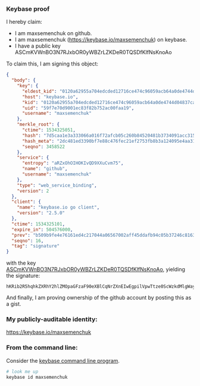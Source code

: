 ### Keybase proof

I hereby claim:

  * I am maxsemenchuk on github.
  * I am maxsemenchuk (https://keybase.io/maxsemenchuk) on keybase.
  * I have a public key ASCmKVWnBO3N7RJxbOR0yWBZrLZKDeR0TQSDfKlfNsKnoAo

To claim this, I am signing this object:

```json
{
  "body": {
    "key": {
      "eldest_kid": "0120a62955a704edcded12716ce474c96059acb64a0de4744d04837ca95f36c2a7a00a",
      "host": "keybase.io",
      "kid": "0120a62955a704edcded12716ce474c96059acb64a0de4744d04837ca95f36c2a7a00a",
      "uid": "59f7e70d9001ec83f82b752ac00faa19",
      "username": "maxsemenchuk"
    },
    "merkle_root": {
      "ctime": 1534325051,
      "hash": "7d5caa1e3a333066a016f72afcb05c260b84520481b3734091acc315b78c323819d31a6998faf89fd21141887c5f1cf2fcfa72e7df5dc189fbd1b5af5abf4992",
      "hash_meta": "2dc481ed3390bf7e88c476fec21ef2753fb8b3a124095e4aa3140ec19064d8f0",
      "seqno": 3458522
    },
    "service": {
      "entropy": "aRZxOhOIHOKIvQD9XXuCvm75",
      "name": "github",
      "username": "maxsemenchuk"
    },
    "type": "web_service_binding",
    "version": 2
  },
  "client": {
    "name": "keybase.io go client",
    "version": "2.5.0"
  },
  "ctime": 1534325101,
  "expire_in": 504576000,
  "prev": "b509b9fe4e76161ed4c217044a06567002aff45ddafb94c05b37246c816345f3",
  "seqno": 16,
  "tag": "signature"
}
```

with the key [ASCmKVWnBO3N7RJxbOR0yWBZrLZKDeR0TQSDfKlfNsKnoAo](https://keybase.io/maxsemenchuk), yielding the signature:

```
hKRib2R5hqhkZXRhY2hlZMOpaGFzaF90eXBlCqNrZXnEIwEgpilVpwTtze0ScWzkdMlgWay2Sg3kdE0Eg3ypXzbCp6AKp3BheWxvYWTESpcCEMQgtQm5/k52Fh7UwhcESgZWcAKv9F3a+5TAWzckbIFjRfPEIG5Nh85R5Ipm8QgtHeD24Coov3jMdEYrBRm/bOAMjdsyAgHCo3NpZ8RAwfbzzkPoM184SVP498z7m4HmXyt/dRQUcYIpEO7KxiHLr/tuAm+nuf64lyZw4fs6cX4q/xZI2r/8vhUrJlinCahzaWdfdHlwZSCkaGFzaIKkdHlwZQildmFsdWXEIGZgoRi52TFITySlC2vEsQpTPa1/Z65W4ODUpfjifJg3o3RhZ80CAqd2ZXJzaW9uAQ==

```

And finally, I am proving ownership of the github account by posting this as a gist.

### My publicly-auditable identity:

https://keybase.io/maxsemenchuk

### From the command line:

Consider the [keybase command line program](https://keybase.io/download).

```bash
# look me up
keybase id maxsemenchuk
```
